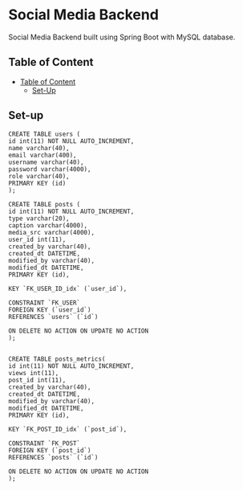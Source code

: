 # Social Media Backend

Social Media Backend built using Spring Boot with MySQL database.

## Table of Content

- [Table of Content](#table-of-content)
    - [Set-Up](#set-up)

## Set-up

```mysql
CREATE TABLE users ( 
id int(11) NOT NULL AUTO_INCREMENT,
name varchar(40),
email varchar(400),
username varchar(40),
password varchar(4000),
role varchar(40),
PRIMARY KEY (id)
);

CREATE TABLE posts ( 
id int(11) NOT NULL AUTO_INCREMENT,
type varchar(20),
caption varchar(4000),
media_src varchar(4000),
user_id int(11),
created_by varchar(40),
created_dt DATETIME,
modified_by varchar(40),
modified_dt DATETIME,
PRIMARY KEY (id),

KEY `FK_USER_ID_idx` (`user_id`),

CONSTRAINT `FK_USER`
FOREIGN KEY (`user_id`)
REFERENCES `users` (`id`)

ON DELETE NO ACTION ON UPDATE NO ACTION
);
  

CREATE TABLE posts_metrics( 
id int(11) NOT NULL AUTO_INCREMENT,
views int(11),
post_id int(11),
created_by varchar(40),
created_dt DATETIME,
modified_by varchar(40),
modified_dt DATETIME,
PRIMARY KEY (id),

KEY `FK_POST_ID_idx` (`post_id`),

CONSTRAINT `FK_POST`
FOREIGN KEY (`post_id`)
REFERENCES `posts` (`id`)

ON DELETE NO ACTION ON UPDATE NO ACTION
);
```